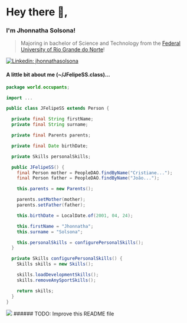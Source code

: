 # Hey there 👋,

### I'm Jhonnatha Solsona!

> Majoring in bachelor of Science and Technology from the <a href="https://ufrn.br/en">Federal University of Rio Grande do Norte</a>!

[![Linkedin: jhonnathasolsona](https://img.shields.io/badge/LinkedIn-0077B5?style=for-the-badge&logo=linkedin&logoColor=white)](https://www.linkedin.com/in/jhonnatha-solsona-405064178/)

#### A little bit about me (~/JFelipeSS.class)...

```java
package world.occupants;

import ...

public class JFelipeSS extends Person {

  private final String firstName;
  private final String surname;

  private final Parents parents;

  private final Date birthDate;

  private Skills personalSkills;

  public JFelipeSS() {
    final Person mother = PeopleDAO.findByName("Cristiane...");
    final Person father = PeopleDAO.findByName("João...");

    this.parents = new Parents();

    parents.setMother(mother);
    parents.setFather(father);

    this.birthDate = LocalDate.of(2001, 04, 24);

    this.firstName = "Jhonnatha";
    this.surname = "Solsona";

    this.personalSkills = configurePersonalSkills();
  }

  private Skills configurePersonalSkills() {
    Skills skills = new Skills();

    skills.loadDevelopmentSkills();
    skills.removeAnySportSkills();

    return skills;
  }
}
```

<img src="https://media3.giphy.com/media/f7b9ltJ4FrhnsKjYx2/giphy.gif">
###### TODO: Improve this README file
